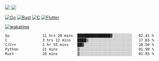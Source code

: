 [![](https://img.shields.io/badge/Windows_11-Pro-292e33?style=flat-square&logo=windows&logoColor=ffffff)](https://www.microsoft.com/en-us/windows/)
[![](https://img.shields.io/badge/macOS-Sequoia-292e33?style=flat-square&logo=apple&logoColor=ffffff)](https://www.apple.com/macbook-pro/) 

[![Go](https://img.shields.io/badge/-Go-DEA584?style=flat&logo=go&logoColor=000000)](https://golang.org/)
[![Rust](https://img.shields.io/badge/-Rust-DEA584?style=flat&logo=rust&logoColor=000000)](https://www.rust-lang.org)
[![C](https://img.shields.io/badge/--DEA584?style=flat&logo=c&logoColor=000000)](https://www.c-language.org/)
[![Flutter](https://img.shields.io/badge/-Flutter-DEA584?style=flat&logo=flutter&logoColor=000000)](https://flutter.dev/)

[![wakatime](https://wakatime.com/badge/user/9bb0c784-91ca-4b5c-8e9c-b13ece0f7b09.svg)](https://wakatime.com/@9bb0c784-91ca-4b5c-8e9c-b13ece0f7b09)


<!--START_SECTION:waka-->

```txt
Go               11 hrs 20 mins  ███████████████▓░░░░░░░░░   62.41 %
C                3 hrs 12 mins   ████▒░░░░░░░░░░░░░░░░░░░░   17.65 %
C/C++            1 hr 55 mins    ██▓░░░░░░░░░░░░░░░░░░░░░░   10.59 %
Python           21 mins         ▒░░░░░░░░░░░░░░░░░░░░░░░░   01.99 %
Rust             20 mins         ▒░░░░░░░░░░░░░░░░░░░░░░░░   01.85 %
```

<!--END_SECTION:waka-->
